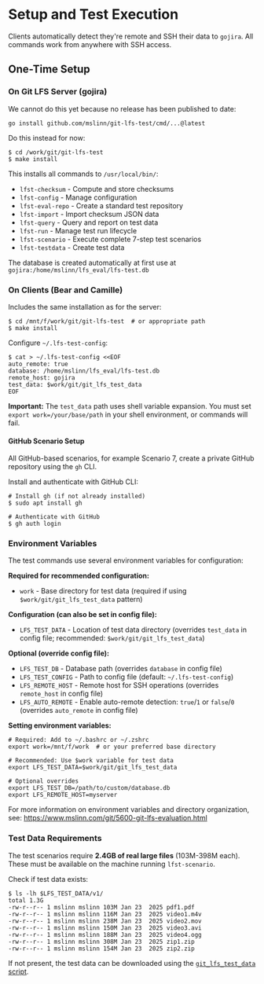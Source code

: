 # Setup and Test Execution

Clients automatically detect they're remote and SSH their data to `gojira`.
All commands work from anywhere with SSH access.


## One-Time Setup

### On Git LFS Server (gojira)

We cannot do this yet because no release has been published to date:

```shell
go install github.com/mslinn/git-lfs-test/cmd/...@latest
```

Do this instead for now:

```shell
$ cd /work/git/git-lfs-test
$ make install
```

This installs all commands to `/usr/local/bin/`:

- `lfst-checksum`  - Compute and store checksums
- `lfst-config`    - Manage configuration
- `lfst-eval-repo` - Create a standard test repository
- `lfst-import`    - Import checksum JSON data
- `lfst-query`     - Query and report on test data
- `lfst-run`       - Manage test run lifecycle
- `lfst-scenario`  - Execute complete 7-step test scenarios
- `lfst-testdata`  - Create test data

The database is created automatically at first use at
`gojira:/home/mslinn/lfs_eval/lfs-test.db`

### On Clients (Bear and Camille)

Includes the same installation as for the server:

```shell
$ cd /mnt/f/work/git/git-lfs-test  # or appropriate path
$ make install
```

Configure `~/.lfs-test-config`:

```shell
$ cat > ~/.lfs-test-config <<EOF
auto_remote: true
database: /home/mslinn/lfs_eval/lfs-test.db
remote_host: gojira
test_data: $work/git/git_lfs_test_data
EOF
```

**Important:** The `test_data` path uses shell variable expansion. You must set `export work=/your/base/path` in your shell environment, or commands will fail.


#### GitHub Scenario Setup

All GitHub-based scenarios, for example Scenario 7, create a private GitHub
repository using the `gh` CLI.

Install and authenticate with GitHub CLI:

```shell
# Install gh (if not already installed)
$ sudo apt install gh

# Authenticate with GitHub
$ gh auth login
```


### Environment Variables

The test commands use several environment variables for configuration:

**Required for recommended configuration:**

- `work` - Base directory for test data (required if using `$work/git/git_lfs_test_data` pattern)


**Configuration (can also be set in config file):**

- `LFS_TEST_DATA` - Location of test data directory (overrides `test_data` in config file; recommended: `$work/git/git_lfs_test_data`)


**Optional (override config file):**

- `LFS_TEST_DB` - Database path (overrides `database` in config file)
- `LFS_TEST_CONFIG` - Path to config file (default: `~/.lfs-test-config`)
- `LFS_REMOTE_HOST` - Remote host for SSH operations (overrides `remote_host` in config file)
- `LFS_AUTO_REMOTE` - Enable auto-remote detection: `true`/`1` or `false`/`0` (overrides `auto_remote` in config file)


**Setting environment variables:**

```shell
# Required: Add to ~/.bashrc or ~/.zshrc
export work=/mnt/f/work  # or your preferred base directory

# Recommended: Use $work variable for test data
export LFS_TEST_DATA=$work/git/git_lfs_test_data

# Optional overrides
export LFS_TEST_DB=/path/to/custom/database.db
export LFS_REMOTE_HOST=myserver
```

For more information on environment variables and directory organization, see:
https://www.mslinn.com/git/5600-git-lfs-evaluation.html


### Test Data Requirements

The test scenarios require **2.4GB of real large files** (103M-398M each).
These must be available on the machine running `lfst-scenario`.

Check if test data exists:

```shell
$ ls -lh $LFS_TEST_DATA/v1/
total 1.3G
-rw-r--r-- 1 mslinn mslinn 103M Jan 23  2025 pdf1.pdf
-rw-r--r-- 1 mslinn mslinn 116M Jan 23  2025 video1.m4v
-rw-r--r-- 1 mslinn mslinn 238M Jan 23  2025 video2.mov
-rw-r--r-- 1 mslinn mslinn 150M Jan 23  2025 video3.avi
-rw-r--r-- 1 mslinn mslinn 188M Jan 23  2025 video4.ogg
-rw-r--r-- 1 mslinn mslinn 308M Jan 23  2025 zip1.zip
-rw-r--r-- 1 mslinn mslinn 154M Jan 23  2025 zip2.zip
```

If not present, the test data can be downloaded using the [`git_lfs_test_data` script](https://www.mslinn.com/git/5600-git-lfs-evaluation.html#git_lfs_test_data).
